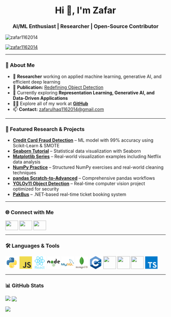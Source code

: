 <h1 align="center">Hi 👋, I'm Zafar</h1>
<h3 align="center">AI/ML Enthusiast | Researcher | Open-Source Contributor</h3>

<p align="left">
  <img src="https://komarev.com/ghpvc/?username=zafar1162014&label=Profile%20views&color=0e75b6&style=flat" alt="zafar1162014" />
</p>

<p align="left">
  <a href="https://github.com/ryo-ma/github-profile-trophy">
    <img src="https://github-profile-trophy.vercel.app/?username=zafar1162014" alt="zafar1162014" />
  </a>
</p>

---

### 🚀 About Me
- 🔬 **Researcher** working on applied machine learning, generative AI, and efficient deep learning  
- 📄 **Publication:** [Redefining Object Detection](https://www.researchgate.net/publication/390115067)  
- 🌱 Currently exploring **Representation Learning, Generative AI, and Data-Driven Applications**  
- 👨‍💻 Explore all of my work at [**GitHub**](https://github.com/zafar1162014)  
- 📫 **Contact:** zafarulhaq1162014@gmail.com  

---

### 📌 Featured Research & Projects
- **[Credit Card Fraud Detection](https://github.com/zafar1162014/Credit-Card-Fraud-Detection)** – ML model with 99% accuracy using Scikit-Learn & SMOTE  
- **[Seaborn Tutorial](https://github.com/zafar1162014/Seaborn)** – Statistical data visualization with Seaborn  
- **[Matplotlib Series](https://github.com/zafar1162014/Matplotlib)** – Real-world visualization examples including Netflix data analysis  
- **[NumPy Practice](https://github.com/zafar1162014/NumPy)** – Structured NumPy exercises and real-world cleaning techniques  
- **[pandas Scratch-to-Advanced](https://github.com/zafar1162014/pandas-scratch-to-advanced)** – Comprehensive pandas workflows  
- **[YOLOv11 Object Detection](https://github.com/zafar1162014)** – Real-time computer vision project optimized for security  
- **[PakBus](https://github.com/zafar1162014/PakBus)** – .NET-based real-time ticket booking system  

---

### 🌐 Connect with Me
<p align="left">
<a href="https://x.com/zafar1162014" target="blank"><img align="center" src="https://raw.githubusercontent.com/rahuldkjain/github-profile-readme-generator/master/src/images/icons/Social/twitter.svg" height="30" width="40" /></a>
<a href="https://www.linkedin.com/in/mzafarulhaq" target="blank"><img align="center" src="https://raw.githubusercontent.com/rahuldkjain/github-profile-readme-generator/master/src/images/icons/Social/linked-in-alt.svg" height="30" width="40" /></a>
<a href="https://web.facebook.com/zafarulhaq1162014" target="blank"><img align="center" src="https://raw.githubusercontent.com/rahuldkjain/github-profile-readme-generator/master/src/images/icons/Social/facebook.svg" height="30" width="40" /></a>
</p>

---

### 🛠 Languages & Tools
<p align="left">
  <img src="https://raw.githubusercontent.com/devicons/devicon/master/icons/python/python-original.svg" width="40" height="40"/> 
  <img src="https://raw.githubusercontent.com/devicons/devicon/master/icons/javascript/javascript-original.svg" width="40" height="40"/> 
  <img src="https://raw.githubusercontent.com/devicons/devicon/master/icons/react/react-original-wordmark.svg" width="40" height="40"/> 
  <img src="https://raw.githubusercontent.com/devicons/devicon/master/icons/nodejs/nodejs-original-wordmark.svg" width="40" height="40"/> 
  <img src="https://raw.githubusercontent.com/devicons/devicon/master/icons/mysql/mysql-original-wordmark.svg" width="40" height="40"/> 
  <img src="https://raw.githubusercontent.com/devicons/devicon/master/icons/mongodb/mongodb-original-wordmark.svg" width="40" height="40"/> 
  <img src="https://raw.githubusercontent.com/devicons/devicon/master/icons/cplusplus/cplusplus-original.svg" width="40" height="40"/> 
  <img src="https://pandas.pydata.org/static/img/pandas.svg" width="40" height="40"/> 
  <img src="https://seaborn.pydata.org/_images/logo-mark-lightbg.svg" width="40" height="40"/> 
  <img src="https://upload.wikimedia.org/wikipedia/commons/0/05/Scikit_learn_logo_small.svg" width="40" height="40"/> 
  <img src="https://raw.githubusercontent.com/devicons/devicon/master/icons/typescript/typescript-original.svg" width="40" height="40"/> 
</p>

---

### 📊 GitHub Stats
<p><img align="left" src="https://github-readme-stats.vercel.app/api/top-langs?username=zafar1162014&show_icons=true&locale=en&layout=compact" /></p>
<p>&nbsp;<img align="center" src="https://github-readme-stats.vercel.app/api?username=zafar1162014&show_icons=true&locale=en" /></p>
<p><img align="center" src="https://github-readme-streak-stats.herokuapp.com/?user=zafar1162014&" /></p>
